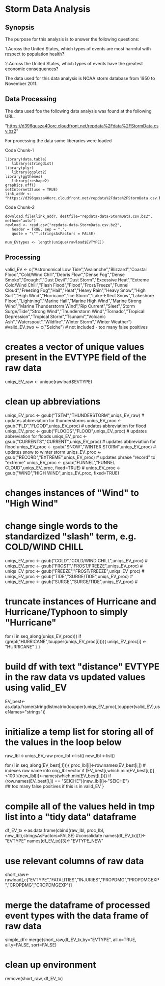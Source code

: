 # Storm Data Analysis

## Synopsis

The purpose for this analysis is to answer the following questions:

1.Across the United States, which types of events are most harmful with respect to population health?

2.Across the United States, which types of events have the greatest economic consequences?

The data used for this data analysis is NOAA storm database from 1950 to November 2011.

## Data Processing

The data used foe the following data analysis was found at the following URL.

"https://d396qusza40orc.cloudfront.net/repdata%2Fdata%2FStormData.csv.bz2"

For processing the data some liberaries were loaded

Code Chunk-1
```{r prep-envir}
library(data.table)
   library(stringdist)
library(plyr)
   library(ggplot2)
library(ggthemes)
   library(reshape2)
graphics.off()  
setInternet2(use = TRUE) 
link_addr <- "https://d396qusza40orc.cloudfront.net/repdata%2Fdata%2FStormData.csv.bz2" 
```
Code Chunk-2
```{r load-the-file,cache=TRUE}
download.file(link_addr, destfile="repdata-data-StormData.csv.bz2", method="auto")
rawload <- read.csv("repdata-data-StormData.csv.bz2",
   header = TRUE, sep = ",",
   quote = "\"",stringsAsFactors = FALSE)

num_EVtypes <- length(unique(rawload$EVTYPE))
```

## Processing

valid_EV <- c("Astronomical Low Tide","Avalanche","Blizzard","Coastal Flood","Cold/Wind Chill","Debris Flow","Dense Fog","Dense Smoke","Drought","Dust Devil","Dust Storm","Excessive Heat","Extreme Cold/Wind Chill","Flash Flood","Flood","Frost/Freeze","Funnel Cloud","Freezing Fog","Hail","Heat","Heavy Rain","Heavy Snow","High Surf","High Wind","Hurricane","Ice Storm","Lake-Effect Snow","Lakeshore Flood","Lightning","Marine Hail","Marine High Wind","Marine Strong Wind","Marine Thunderstorm Wind","Rip Current","Sleet","Storm Surge/Tide","Strong Wind","Thunderstorm Wind","Tornado","Tropical Depression","Tropical Storm","Tsunami","Volcanic Ash","Waterspout","Wildfire","Winter Storm","Winter Weather")
#valid_EV_two <- c("Seiche")  # not included - too many false positives

# creates a vector of unique values present in the EVTYPE field of the raw data
uniqs_EV_raw <- unique(rawload$EVTYPE)  

# clean up abbreviations
uniqs_EV_proc <- gsub("TSTM","THUNDERSTORM",uniqs_EV_raw)  # updates abbreviation for thunderstorms
uniqs_EV_proc <- gsub("FLD","FLOOD",uniqs_EV_proc)  # updates abbreviation for flood
uniqs_EV_proc <- gsub("FLOODS","FLOOD",uniqs_EV_proc)  # updates abbreviation for floods
uniqs_EV_proc <- gsub("CURRENTS","CURRENT",uniqs_EV_proc)  # updates abbreviation for flood
uniqs_EV_proc <- gsub("SNOW","WINTER STORM",uniqs_EV_proc)  # updates snow to winter storm
uniqs_EV_proc <- gsub("RECORD","EXTREME",uniqs_EV_proc)  # updates phrase "record" to "extreme"
uniqs_EV_proc <- gsub("FUNNEL","FUNNEL CLOUD",uniqs_EV_proc, fixed=TRUE)  # 
uniqs_EV_proc <- gsub("WIND","HIGH WIND",uniqs_EV_proc, fixed=TRUE)  
# changes instances of "Wind" to "High Wind"
# change single words to the standardized "slash" term, e.g. COLD/WIND CHILL
uniqs_EV_proc <- gsub("COLD","COLD/WIND CHILL",uniqs_EV_proc)  # 
uniqs_EV_proc <- gsub("FROST","FROST/FREEZE",uniqs_EV_proc)  # 
uniqs_EV_proc <- gsub("FREEZE","FROST/FREEZE",uniqs_EV_proc)  # 
uniqs_EV_proc <- gsub("TIDE","SURGE/TIDE",uniqs_EV_proc)  # 
uniqs_EV_proc <- gsub("SURGE","SURGE/TIDE",uniqs_EV_proc)  # 

# truncate instances of Hurricane <name> and Hurricane/Typhoon to simply "Hurricane"
for (i in seq_along(uniqs_EV_proc)){
      if (grepl("HURRICANE",toupper(uniqs_EV_proc[i]))){
            uniqs_EV_proc[i] <- "HURRICANE"
      }
}

# build df with text "distance" EVTYPE in the raw data vs updated values using valid_EV
EV_best<-as.data.frame(stringdistmatrix(toupper(uniqs_EV_proc),toupper(valid_EV),useNames="strings"))

# initialize a temp list for storing all of the values in the loop below
raw_lbl <-uniqs_EV_raw
proc_lbl <-list()
new_lbl <-list()

for (i in seq_along(EV_best[,1])){
      proc_lbl[i]<-row.names(EV_best[i,])  # indexes row name into orig_lbl vector
      if (EV_best[i,which.min(EV_best[i,])]<100 ){new_lbl[i]<-names(which.min(EV_best[i,]))}
      if (row.names(EV_best[i,]) == "SEICHE"){new_lbl[i]<-"SEICHE"}  
      ## too many false positives if this is in valid_EV
}

# compile all of the values held in tmp list into a "tidy data" dataframe
df_EV_tx <-as.data.frame(cbind(raw_lbl, proc_lbl, new_lbl),stringsAsFactors=FALSE) #consolidate 
names(df_EV_tx)[1]<-"EVTYPE"
names(df_EV_tx)[3]<-"EVTYPE_NEW"

# use relevant columns of raw data
short_raw<-rawload[,c("EVTYPE","FATALITIES","INJURIES","PROPDMG","PROPDMGEXP","CROPDMG","CROPDMGEXP")]

# merge the dataframe of processed event types with the data frame of raw data
simple_df<-merge(short_raw,df_EV_tx,by="EVTYPE", all.x=TRUE, all.y=FALSE, sort=FALSE)

# clean up environment
remove(short_raw, df_EV_tx)  
